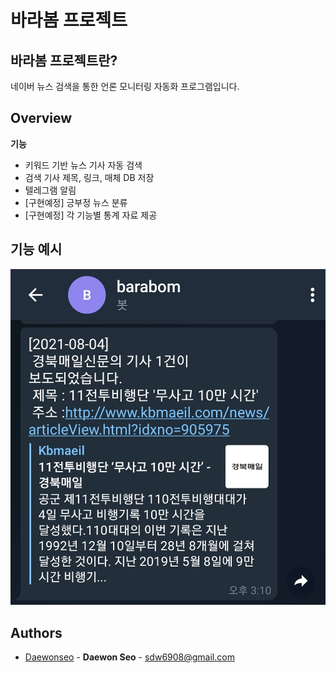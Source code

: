 # 바라봄 프로젝트

## 바라봄 프로젝트란?
<!--Wirte one paragraph of project description -->  
네이버 뉴스 검색을 통한 언론 모니터링 자동화 프로그램입니다.
## Overview
<!-- Write Overview about this project -->
**기능**
- 키워드 기반 뉴스 기사 자동 검색
- 검색 기사 제목, 링크, 매체 DB 저장 
- 텔레그램 알림
- [구현예정] 긍부정 뉴스 분류 
- [구현예정] 각 기능별 통계 자료 제공

## 기능 예시
![예시](./img/ex.jpeg)


## Authors
  - [Daewonseo](https://github.com/daewonseo) - **Daewon Seo** - <sdw6908@gmail.com>


<!--
## Used or Referenced Projects
 - [referenced Project](project link) - **LICENSE** - little-bit introduce
-->
